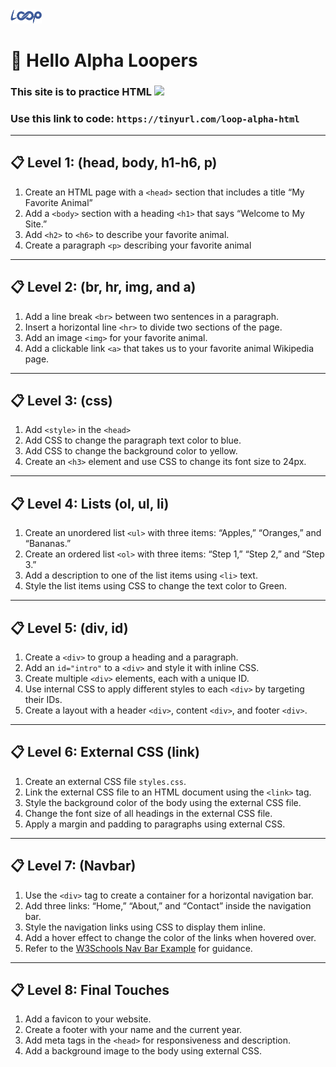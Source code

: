 
<img src='loop.png' width='10%'> 

# 👋 Hello Alpha Loopers

### This site is to practice HTML <img src="https://icones.pro/wp-content/uploads/2021/05/icone-html-orange.png" width='5%'>

### Use this link to code: `https://tinyurl.com/loop-alpha-html`
---

## 📋 Level 1: (head, body, h1-h6, p)

1. Create an HTML page with a `<head>` section that includes a title “My Favorite Animal”
2. Add a `<body>` section with a heading `<h1>` that says “Welcome to My Site.”
3. Add `<h2>` to `<h6>` to describe your favorite animal.
4. Create a paragraph `<p>` describing your favorite animal

---

## 📋 Level 2: (br, hr, img, and a)

1. Add a line break `<br>` between two sentences in a paragraph.
2. Insert a horizontal line `<hr>` to divide two sections of the page.
3. Add an image `<img>` for your favorite animal.
4. Add a clickable link `<a>` that takes us to your favorite animal Wikipedia page.

---

## 📋 Level 3: (css)

1. Add `<style>` in the `<head>`
2. Add CSS to change the paragraph text color to blue.
3. Add CSS to change the background color to yellow.
4. Create an `<h3>` element and use CSS to change its font size to 24px.

---

## 📋 Level 4: Lists (ol, ul, li)

1. Create an unordered list `<ul>` with three items: “Apples,” “Oranges,” and “Bananas.”
2. Create an ordered list `<ol>` with three items: “Step 1,” “Step 2,” and “Step 3.”
3. Add a description to one of the list items using `<li>` text.
4. Style the list items using CSS to change the text color to Green.

---

## 📋 Level 5: (div, id)

1. Create a `<div>` to group a heading and a paragraph.
2. Add an `id="intro"` to a `<div>` and style it with inline CSS.
3. Create multiple `<div>` elements, each with a unique ID.
4. Use internal CSS to apply different styles to each `<div>` by targeting their IDs.
5. Create a layout with a header `<div>`, content `<div>`, and footer `<div>`.

---

## 📋 Level 6: External CSS (link)

1. Create an external CSS file `styles.css`.
2. Link the external CSS file to an HTML document using the `<link>` tag.
3. Style the background color of the body using the external CSS file.
4. Change the font size of all headings in the external CSS file.
5. Apply a margin and padding to paragraphs using external CSS.

---

## 📋 Level 7: (Navbar)

1. Use the `<div>` tag to create a container for a horizontal navigation bar.
2. Add three links: “Home,” “About,” and “Contact” inside the navigation bar.
3. Style the navigation links using CSS to display them inline.
4. Add a hover effect to change the color of the links when hovered over.
5. Refer to the [W3Schools Nav Bar Example](https://www.w3schools.com/css/tryit.asp?filename=trycss_navbar_horizontal_black) for guidance.

---

## 📋 Level 8: Final Touches

1. Add a favicon to your website.
2. Create a footer with your name and the current year.
3. Add meta tags in the `<head>` for responsiveness and description.
4. Add a background image to the body using external CSS.
